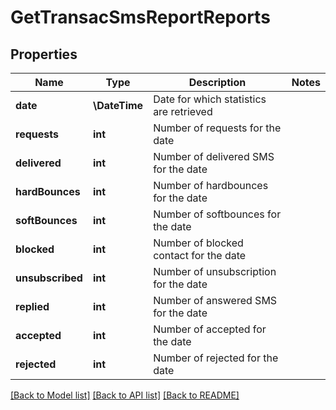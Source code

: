# GetTransacSmsReportReports

## Properties
Name | Type | Description | Notes
------------ | ------------- | ------------- | -------------
**date** | **\DateTime** | Date for which statistics are retrieved | 
**requests** | **int** | Number of requests for the date | 
**delivered** | **int** | Number of delivered SMS for the date | 
**hardBounces** | **int** | Number of hardbounces for the date | 
**softBounces** | **int** | Number of softbounces for the date | 
**blocked** | **int** | Number of blocked contact for the date | 
**unsubscribed** | **int** | Number of unsubscription for the date | 
**replied** | **int** | Number of answered SMS for the date | 
**accepted** | **int** | Number of accepted for the date | 
**rejected** | **int** | Number of rejected for the date | 

[[Back to Model list]](../../README.md#documentation-for-models) [[Back to API list]](../../README.md#documentation-for-api-endpoints) [[Back to README]](../../README.md)


